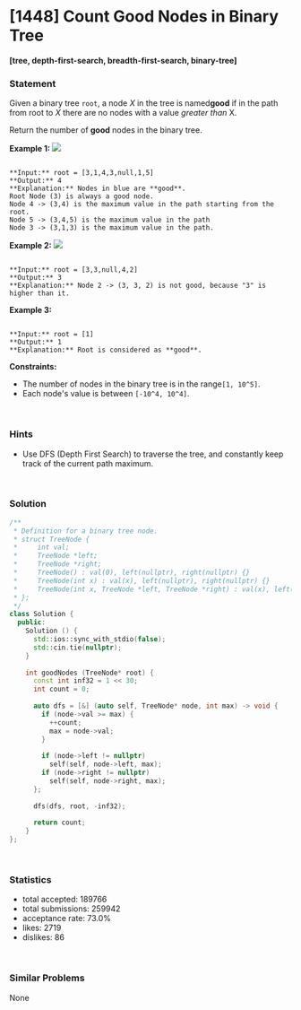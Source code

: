 # [1448] Count Good Nodes in Binary Tree

**[tree, depth-first-search, breadth-first-search, binary-tree]**

### Statement

Given a binary tree `root`, a node *X* in the tree is named**good** if in the path from root to *X* there are no nodes with a value *greater than* X.

Return the number of **good** nodes in the binary tree.


**Example 1:**
**![](https://assets.leetcode.com/uploads/2020/04/02/test_sample_1.png)**

```

**Input:** root = [3,1,4,3,null,1,5]
**Output:** 4
**Explanation:** Nodes in blue are **good**.
Root Node (3) is always a good node.
Node 4 -> (3,4) is the maximum value in the path starting from the root.
Node 5 -> (3,4,5) is the maximum value in the path
Node 3 -> (3,1,3) is the maximum value in the path.
```

**Example 2:**
**![](https://assets.leetcode.com/uploads/2020/04/02/test_sample_2.png)**

```

**Input:** root = [3,3,null,4,2]
**Output:** 3
**Explanation:** Node 2 -> (3, 3, 2) is not good, because "3" is higher than it.
```

**Example 3:**

```

**Input:** root = [1]
**Output:** 1
**Explanation:** Root is considered as **good**.
```

**Constraints:**
* The number of nodes in the binary tree is in the range`[1, 10^5]`.
* Each node's value is between `[-10^4, 10^4]`.


<br>

### Hints

- Use DFS (Depth First Search) to traverse the tree, and constantly keep track of the current path maximum.

<br>

### Solution

```cpp
/**
 * Definition for a binary tree node.
 * struct TreeNode {
 *     int val;
 *     TreeNode *left;
 *     TreeNode *right;
 *     TreeNode() : val(0), left(nullptr), right(nullptr) {}
 *     TreeNode(int x) : val(x), left(nullptr), right(nullptr) {}
 *     TreeNode(int x, TreeNode *left, TreeNode *right) : val(x), left(left), right(right) {}
 * };
 */
class Solution {
  public:
    Solution () {
      std::ios::sync_with_stdio(false);
      std::cin.tie(nullptr);
    }
  
    int goodNodes (TreeNode* root) {
      const int inf32 = 1 << 30;
      int count = 0;
      
      auto dfs = [&] (auto self, TreeNode* node, int max) -> void {
        if (node->val >= max) {
          ++count;
          max = node->val;
        }
        
        if (node->left != nullptr)
          self(self, node->left, max);
        if (node->right != nullptr)
          self(self, node->right, max);
      };
      
      dfs(dfs, root, -inf32);
      
      return count;
    }
};
```

<br>

### Statistics

- total accepted: 189766
- total submissions: 259942
- acceptance rate: 73.0%
- likes: 2719
- dislikes: 86

<br>

### Similar Problems

None
